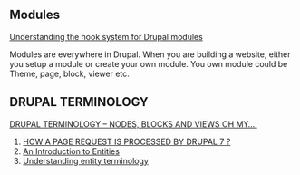 
## Modules

[Understanding the hook system for Drupal modules](https://www.drupal.org/node/292)

Modules are everywhere in Drupal. When you are building a website, either you setup a module or create your own module. 
You own module could be Theme, page, block, viewer etc.

## DRUPAL TERMINOLOGY
[DRUPAL TERMINOLOGY – NODES, BLOCKS AND VIEWS OH MY….](http://inspiredm.com/drupal-terminology-nodes-blocks-and-views-oh-my%E2%80%A6/)


1. [HOW A PAGE REQUEST IS PROCESSED BY DRUPAL 7 ?](http://www.innoraft.com/blog/how-page-request-processed-drupal-7)
2. [An Introduction to Entities](https://www.drupal.org/node/1261744)
3. [Understanding entity terminology](https://www.drupal.org/node/1649688)
